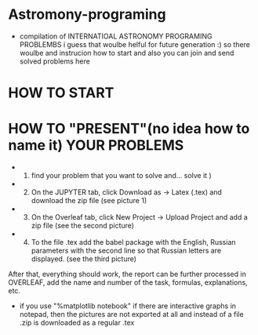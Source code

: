 # Astromony-programing
* compilation of INTERNATIOAL ASTRONOMY PROGRAMING PROBLEMBS
 i guess that woulbe helful for future generation :)
so there woulbe and instrucion how to start and also you can join and send solved problems here
# HOW TO START
# HOW TO "PRESENT"(no idea how to name it) YOUR PROBLEMS 
* 1) find your problem that you want to solve and... solve it )
* 2) On the JUPYTER tab, click Download as -> Latex (.tex) and download the zip file (see picture 1)
* 3) On the Overleaf tab, click New Project -> Upload Project and add a zip file (see the second picture)
* 4) To the file .tex add the babel package with the English, Russian parameters with the second line so that Russian letters are displayed. (see the third picture)

After that, everything should work, the report can be further processed in OVERLEAF, add the name and number of the task, formulas, explanations, etc.
* if you use "%matplotlib notebook" if there are interactive graphs in notepad, then the pictures are not exported at all and instead of a file .zip is downloaded as a regular .tex
